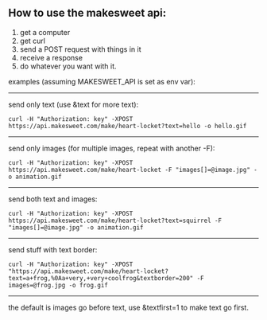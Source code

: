 How to use the makesweet api:
-------

  1. get a computer
  2. get curl
  3. send a POST request with things in it
  4. receive a response
  5. do whatever you want with it.

examples (assuming MAKESWEET_API is set as env var):

-------

send only text (use &text for more text):
```
curl -H "Authorization: key" -XPOST https://api.makesweet.com/make/heart-locket?text=hello -o hello.gif
```
-------

send only images (for multiple images, repeat with another -F):
```
curl -H "Authorization: key" -XPOST https://api.makesweet.com/make/heart-locket -F "images[]=@image.jpg" -o animation.gif
```
-------

send both text and images:
```
curl -H "Authorization: key" -XPOST https://api.makesweet.com/make/heart-locket?text=squirrel -F "images[]=@image.jpg" -o animation.gif
```
-------

send stuff with text border:
```
curl -H "Authorization: key" -XPOST "https://api.makesweet.com/make/heart-locket?text=a+frog,%0Aa+very,+very+coolfrog&textborder=200" -F images=@frog.jpg -o frog.gif
```
-------

the default is images go before text, use &textfirst=1 to make text go first.
